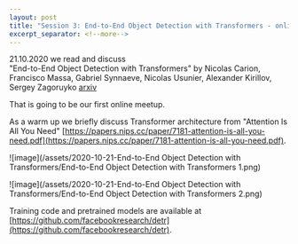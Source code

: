 ```yaml
---
layout: post
title: "Session 3: End-to-End Object Detection with Transformers - online"
excerpt_separator: <!--more-->
---
```



21.10.2020 we read and discuss   
"End-to-End Object Detection with Transformers" 
by Nicolas Carion, Francisco Massa, Gabriel Synnaeve, Nicolas Usunier, Alexander Kirillov, Sergey Zagoruyko 
[arxiv](https://arxiv.org/abs/2005.12872)

That is going to be our first online meetup.

As a warm up we briefly discuss Transformer architecture from 
"Attention Is All You Need" 
[https://papers.nips.cc/paper/7181-attention-is-all-you-need.pdf](https://papers.nips.cc/paper/7181-attention-is-all-you-need.pdf).



![image](/assets/2020-10-21-End-to-End Object Detection with Transformers/End-to-End Object Detection with Transformers 1.png)

<!--more-->

![image](/assets/2020-10-21-End-to-End Object Detection with Transformers/End-to-End Object Detection with Transformers 2.png)


Training code and pretrained models are available at [https://github.com/facebookresearch/detr](https://github.com/facebookresearch/detr).



 
